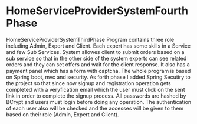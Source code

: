 # HomeServiceProviderSystemFourthPhase
HomeServiceProviderSystemThirdPhase
Program contains three role including Admin, Expert and Client. Each expert has some skills in a Service and few Sub Services. System allowes client to submit orders based on a sub service so that in the other side of the system experts can see related orders and they can set offers and wait for the client response. It also has a payment panel which has a form with captcha. The whole program is based on Spring boot, mvc and security.
As forth phase I added Spring Secutiry to the project so that since now signup and registration operation gets completed with a veryfication email which the user must click on the sent link in order to complete the signup process.
All passwords are hashed by BCrypt and users must login before doing any operation. The authentication of each user also will be checked and the accesses will be given to them based on their role (Admin, Expert and Client).
